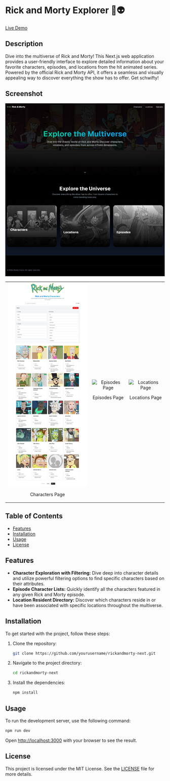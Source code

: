 # Rick and Morty Explorer 🚀👽

[Live Demo](https://rickandmortyuniverse-iota.vercel.app/)

## Description

Dive into the multiverse of Rick and Morty! This Next.js web application provides a user-friendly interface to explore detailed information about your favorite characters, episodes, and locations from the hit animated series. Powered by the official Rick and Morty API, it offers a seamless and visually appealing way to discover everything the show has to offer. Get schwifty!

## Screenshot

![Home Page](./assets/home.png)

<div align="center">
   <table>
      <tr>
         <td align="center">
            <img src="./assets/characters.png" alt="Characters Page" width="300"/>
            <p>Characters Page</p>
         </td>
         <td align="center">
            <img src="./assets/episodes.png" alt="Episodes Page" width="300"/>
            <p>Episodes Page</p>
         </td>
         <td align="center">
            <img src="./assets/locations.png" alt="Locations Page" width="300"/>
            <p>Locations Page</p>
         </td>
      </tr>
   </table>
</div>

## Table of Contents

- [Features](#features)
- [Installation](#installation)
- [Usage](#usage)
- [License](#license)

## Features

- **Character Exploration with Filtering:** Dive deep into character details and utilize powerful filtering options to find specific characters based on their attributes.
- **Episode Character Lists:** Quickly identify all the characters featured in any given Rick and Morty episode.
- **Location Resident Directory:** Discover which characters reside in or have been associated with specific locations throughout the multiverse.

## Installation

To get started with the project, follow these steps:

1. Clone the repository:
   ```bash
   git clone https://github.com/yourusername/rickandmorty-next.git
   ```
2. Navigate to the project directory:
   ```bash
   cd rickandmorty-next
   ```
3. Install the dependencies:
   ```bash
   npm install
   ```

## Usage

To run the development server, use the following command:

```bash
npm run dev
```

Open [http://localhost:3000](http://localhost:3000) with your browser to see the result.

## License

This project is licensed under the MIT License. See the [LICENSE](LICENSE) file for more details.
